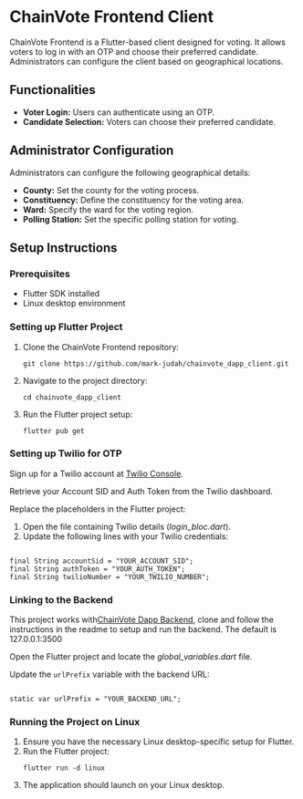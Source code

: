 <!DOCTYPE html>
<html>

<body>

<h1>ChainVote Frontend Client</h1>

<p>ChainVote Frontend is a Flutter-based client designed for voting. It allows voters to log in with an OTP and choose their preferred candidate. Administrators can configure the client based on geographical locations.</p>

<h2>Functionalities</h2>
<ul>
  <li><strong>Voter Login:</strong> Users can authenticate using an OTP.</li>
  <li><strong>Candidate Selection:</strong> Voters can choose their preferred candidate.</li>
</ul>

<h2>Administrator Configuration</h2>
<p>Administrators can configure the following geographical details:</p>
<ul>
  <li><strong>County:</strong> Set the county for the voting process.</li>
  <li><strong>Constituency:</strong> Define the constituency for the voting area.</li>
  <li><strong>Ward:</strong> Specify the ward for the voting region.</li>
  <li><strong>Polling Station:</strong> Set the specific polling station for voting.</li>
</ul>

<h2>Setup Instructions</h2>

<h3>Prerequisites</h3>
<ul>
  <li>Flutter SDK installed</li>
  <li>Linux desktop environment</li>
</ul>

<h3>Setting up Flutter Project</h3>
<ol>
  <li>Clone the ChainVote Frontend repository:
    <pre><code>git clone https://github.com/mark-judah/chainvote_dapp_client.git</code></pre>
  </li>
  <li>Navigate to the project directory:
    <pre><code>cd chainvote_dapp_client</code></pre>
  </li>
  <li>Run the Flutter project setup:
    <pre><code>flutter pub get</code></pre>
  </li>
</ol>

<h3>Setting up Twilio for OTP</h3>
<p>Sign up for a Twilio account at <a href="https://www.twilio.com/console" target="_blank">Twilio Console</a>.</p>

<p>Retrieve your Account SID and Auth Token from the Twilio dashboard.</p>

<p>Replace the placeholders in the Flutter project:</p>
<ol>
  <li>Open the file containing Twilio details (<em>login_bloc.dart</em>).</li>
  <li>Update the following lines with your Twilio credentials:</li>
</ol>
<pre><code>
final String accountSid = "YOUR_ACCOUNT_SID";
final String authToken = "YOUR_AUTH_TOKEN";
final String twilioNumber = "YOUR_TWILIO_NUMBER";
</code></pre>

<h3>Linking to the Backend</h3>
<p>This project works with<a href="https://github.com/mark-judah/voting_dapp_project" target="_blank">ChainVote Dapp Backend</a>, clone and follow the instructions in the readme to setup and run the backend. The default is 127.0.0.1:3500</p>

<p>Open the Flutter project and locate the <em>global_variables.dart</em> file.</p>

<p>Update the <code>urlPrefix</code> variable with the backend URL:</p>
<pre><code>
static var urlPrefix = "YOUR_BACKEND_URL";
</code></pre>

<h3>Running the Project on Linux</h3>
<ol>
  <li>Ensure you have the necessary Linux desktop-specific setup for Flutter.</li>
  <li>Run the Flutter project:
    <pre><code>flutter run -d linux</code></pre>
  </li>
  <li>The application should launch on your Linux desktop.</li>
</ol>
</body>
</html>
